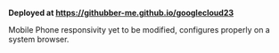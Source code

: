 **Deployed at https://githubber-me.github.io/googlecloud23**

Mobile Phone responsivity yet to be modified, configures properly on a system browser.
